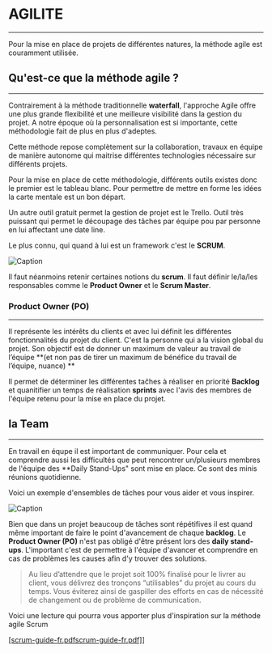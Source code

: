 # AGILITE
----------------

Pour la mise en place de projets de différentes natures, la méthode agile est couramment utilisée.

## Qu'est-ce que la méthode agile ?
-------------------------------------

Contrairement à la méthode traditionnelle **waterfall**, l'approche Agile offre une plus grande flexibilité et une 
meilleure visibilité dans la gestion du projet.
A notre époque où la personnalisation est si importante, cette méthodologie fait de plus en plus d'adeptes.

Cette méthode repose complètement sur la collaboration, travaux en équipe de manière autonome qui maitrise différentes technologies nécessaire
sur différents projets.

Pour la mise en place de cette méthodologie, différents outils existes donc le premier est le tableau blanc. 
Pour permettre de mettre en forme les idées la carte mentale est un bon départ.

Un autre outil gratuit permet la gestion de projet est le Trello. Outil très puissant qui permet le découpage des tâches par équipe pou par personne
en lui affectant une date line.

Le plus connu, qui quand à lui est un framework c'est le **SCRUM**.

![Caption](https://blog.trello.com/hs-fs/hubfs/Imported_Blog_Media/people_of_scrum-1024x512.jpg?width=1024&height=512&name=people_of_scrum-1024x512.jpg)

Il faut néanmoins retenir certaines notions du **scrum**. Il faut définir le/la/les responsables comme le **Product Owner** et le **Scrum Master**.


### Product Owner (PO)
-----------------

Il représente les intérêts du clients et avec lui définit les différentes fonctionnalités du projet du client.
C'est la personne qui a la vision global du projet.
Son objectif est de donner un maximum de valeur au travail de l’équipe 
**(et non pas de tirer un maximum de bénéfice du travail de l’équipe, nuance) **

Il permet de déterminer les différentes taĉhes à réaliser en priorité **Backlog** et quanitifier un temps de réalisation **sprints** avec l'avis des 
membres de l'équipe retenu pour la mise en place du projet.


## la Team
-----------


En travail en équpe il est important de communiquer. Pour cela et comprendre aussi les difficultés que peut rencontrer un/plusieurs membres de l'équipe
des **Daily Stand-Ups" sont mise en place. Ce sont des minis réunions quotidienne.

Voici un exemple d'ensembles de tâches pour vous aider et vous inspirer.

![Caption](https://blog.trello.com/hubfs/Screen%20Shot%202017-06-06%20at%2012.03.57.png)

Bien que dans un projet beaucoup de tâches sont répétifives il est quand même important de faire le point d'avancement de chaque **backlog**.
Le **Product Owner (PO)** n'est pas obligé d'être présent lors des **daily stand-ups**.
L'important c'est de permettre à l'équipe d'avancer et comprendre en cas de problèmes les causes afin d'y trouver des solutions.

> Au lieu d’attendre que le projet soit 100% finalisé pour le livrer au client, vous délivrez des tronçons “utilisables” du projet au cours du temps. Vous éviterez ainsi de gaspiller des efforts en cas de nécessité de changement ou de problème de communication.

Voici une lecture qui pourra vous apporter plus d'inspiration sur la méthode agile Scrum

  
[[scrum-guide-fr.pdfscrum-guide-fr.pdf]](https://www.scrumguides.org/docs/scrumguide/v1/scrum-guide-fr.pdf)]
  
  
  
